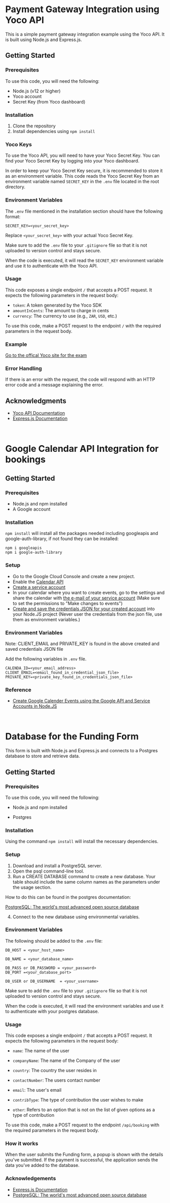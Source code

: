 # Payment Gateway Integration using Yoco API

This is a simple payment gateway integration example using the Yoco API. It is built using Node.js and Express.js.

## Getting Started

### Prerequisites

To use this code, you will need the following:

- Node.js (v12 or higher)
- Yoco account
- Secret Key (from Yoco dashboard)

### Installation

1.  Clone the repository
2.  Install dependencies using `npm install`

### Yoco Keys

To use the Yoco API, you will need to have your Yoco Secret Key. You can find your Yoco Secret Key by logging into your Yoco dashboard.

In order to keep your Yoco Secret Key secure, it is recommended to store it as an environment variable. This code reads the Yoco Secret Key from an environment variable named `SECRET_KEY` in the `.env` file located in the root directory.

### Environment Variables

The `.env` file mentioned in the installation section should have the following format:

    SECRET_KEY=<your_secret_key>

Replace `<your_secret_key>` with your actual Yoco Secret Key.

Make sure to add the `.env` file to your `.gitignore` file so that it is not uploaded to version control and stays secure.

When the code is executed, it will read the `SECRET_KEY` environment variable and use it to authenticate with the Yoco API.

### Usage

This code exposes a single endpoint `/` that accepts a POST request. It expects the following parameters in the request body:

- `token`: A token generated by the Yoco SDK
- `amountInCents`: The amount to charge in cents
- `currency`: The currency to use (e.g., `ZAR`, `USD`, etc.)

To use this code, make a POST request to the endpoint `/` with the required parameters in the request body.

### Example

[Go to the offical Yoco site for the exam](https://www.yoco.com/za/yoco-gateway/#:~:text=How%20do%20I%20link%20Yoco,to%20link%20with%20your%20website.)

### Error Handling

If there is an error with the request, the code will respond with an HTTP error code and a message explaining the error.

## Acknowledgments

- [Yoco API Documentation](https://developers.yoco.com/)
- [Express.js Documentation](https://expressjs.com/)

<br />

# Google Calendar API Integration for bookings

## Getting Started

### Prerequisites

- Node.js and npm installed
- A Google account

### Installation

`npm install` will install all the packages needed including googleapis and google-auth-library, if not found they can be installed:

```
npm i googleapis
npm i google-auth-library
```

### Setup

- Go to the Google Cloud Console and create a new project.
- Enable the [Calendar API](https://console.cloud.google.com/marketplace/product/google/calendar-json.googleapis.com?pli=1)
- [Create a service account](https://developers.google.com/workspace/guides/create-credentials#create_a_service_account)
- In your calendar where you want to create events, go to the settings and share the calendar with [the e-mail of your service account](https://console.cloud.google.com/iam-admin/serviceaccounts) (Make sure to set the permissions to "Make changes to events")
- [Create and save the credentials JSON for your created account](https://developers.google.com/workspace/guides/create-credentials#create_credentials_for_a_service_account) into your Node.JS project (Never user the credentials from the json file, use them as environment variables.)

### Environment Variables

Note: CLIENT_EMAIL and PRIVATE_KEY is found in the above created and saved credentials JSON file

Add the following variables in `.env` file.

```
CALENDA_ID=<your_email_address>
CLIENT_EMAIL=<email_found_in_credential_json_file>
PRIVATE_KEY=<private_key_found_in_credentials_json_file>
```

### Reference

- [Create Google Calender Events using the Google API and Service Accounts in Node.JS](https://dev.to/pedrohase/create-google-calender-events-using-the-google-api-and-service-accounts-in-nodejs-22m8)

<br />

# Database for the Funding Form

This form is built with Node.js and Express.js and connects to a Postgres database to store and retrieve data.

## Getting Started

### Prerequisites

To use this code, you will need the following:

- Node.js and npm installed

- Postgres

### Installation

Using the command `npm install` will install the necessary dependencies.

### Setup

1.  Download and install a PostgreSQL server.
2.  Open the psql command-line tool.
3.  Run a CREATE DATABASE command to create a new database. Your table should include the same column names as the parameters under the usage section.

How to do this can be found in the postgres documentation:

[PostgreSQL: The world's most advanced open source database](https://www.postgresql.org/)

4.  Connect to the new database using environmental variables.

### Environment Variables

The following should be added to the `.env` file:

    DB_HOST = <your_host_name>

    DB_NAME = <your_database_name>

    DB_PASS or DB_PASSWORD = <your_password>
    DB_PORT =<your_database_port>

    DB_USER or DB_USERNAME  = <your_username>

Make sure to add the `.env` file to your `.gitignore` file so that it is not uploaded to version control and stays secure.

When the code is executed, it will read the environment variables and use it to authenticate with your postgres database.

### Usage

This code exposes a single endpoint `/` that accepts a POST request. It expects the following parameters in the request body:

- `name`: The name of the user

- `companyName`: The name of the Company of the user

- `country`: The country the user resides in

- `contactNumber`: The users contact number

- `email`: The user's email

- `contribType`: The type of contribution the user wishes to make

- `other`: Refers to an option that is not on the list of given options as a type of contribution

To use this code, make a POST request to the endpoint `/api/booking` with the required parameters in the request body.

### How it works

When the user submits the Funding form, a popup is shown with the details you've submitted. If the payment is successful, the application sends the data you've added to the database.

### Acknowledgements

- [Express.js Documentation](https://expressjs.com/)
- [PostgreSQL: The world's most advanced open source database](https://www.postgresql.org/)
